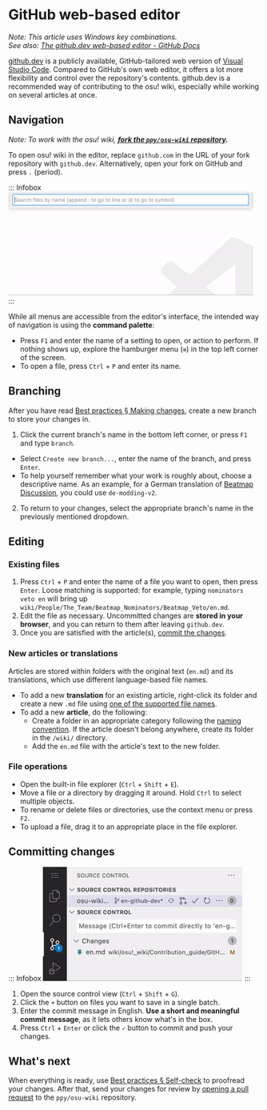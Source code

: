 # GitHub web-based editor

*Note: This article uses Windows key combinations.*\
*See also: [The github.dev web-based editor - GitHub Docs](https://docs.github.com/en/codespaces/the-githubdev-web-based-editor)*

[github.dev](https://github.dev) is a publicly available, GitHub-tailored web version of [Visual Studio Code](https://code.visualstudio.com). Compared to GitHub's own web editor, it offers a lot more flexibility and control over the repository's contents. github.dev is a recommended way of contributing to the osu! wiki, especially while working on several articles at once.

## Navigation

*Note: To work with the osu! wiki, **[fork the `ppy/osu-wiki` repository](/wiki/osu!_wiki/Contribution_guide#editing-the-wiki).***

To open osu! wiki in the editor, replace `github.com` in the URL of your fork repository with `github.dev`. Alternatively, open your fork on GitHub and press `.` (period).

::: Infobox
![](img/command-palette.gif "Example use of the command palette")
:::

While all menus are accessible from the editor's interface, the intended way of navigation is using the **command palette**:

- Press `F1` and enter the name of a setting to open, or action to perform. If nothing shows up, explore the hamburger menu (`≡`) in the top left corner of the screen.
- To open a file, press `Ctrl` + `P` and enter its name.

## Branching

After you have read [Best practices § Making changes](/wiki/osu!_wiki/Contribution_guide/Best_practices#making-edits), create a new branch to store your changes in.

1. Click the current branch's name in the bottom left corner, or press `F1` and type `branch`.

  - Select `Create new branch...`, enter the name of the branch, and press `Enter`.
  - To help yourself remember what your work is roughly about, choose a descriptive name. As an example, for a German translation of [Beatmap Discussion](/wiki/Beatmap_discussion), you could use `de-modding-v2`.

2. To return to your changes, select the appropriate branch's name in the previously mentioned dropdown.

## Editing

### Existing files

1. Press `Ctrl` + `P` and enter the name of a file you want to open, then press `Enter`. Loose matching is supported: for example, typing `nominators veto en` will bring up `wiki/People/The_Team/Beatmap_Nominators/Beatmap_Veto/en.md`.
2. Edit the file as necessary. Uncommitted changes are **stored in your browser**, and you can return to them after leaving `github.dev`.
3. Once you are satisfied with the article(s), [commit the changes](#committing-changes).

### New articles or translations

Articles are stored within folders with the original text (`en.md`) and its translations, which use different language-based file names.

- To add a new **translation** for an existing article, right-click its folder and create a new `.md` file using [one of the supported file names](/wiki/Article_styling_criteria/Formatting#locales).
- To add a new **article**, do the following:
  - Create a folder in an appropriate category following the [naming convention](/wiki/Article_styling_criteria/Formatting#folder-and-file-structure). If the article doesn't belong anywhere, create its folder in the `/wiki/` directory.
  - Add the `en.md` file with the article's text to the new folder.

### File operations

- Open the built-in file explorer (`Ctrl` + `Shift` + `E`).
- Move a file or a directory by dragging it around. Hold `Ctrl` to select multiple objects.
- To rename or delete files or directories, use the context menu or press `F2`.
- To upload a file, drag it to an appropriate place in the file explorer.

## Committing changes

::: Infobox
![](img/commit-and-push.gif "Commit and push changes to save them permanently")
:::

1. Open the source control view (`Ctrl` + `Shift` + `G`).
2. Click the `+` button on files you want to save in a single batch.
3. Enter the commit message in English. **Use a short and meaningful commit message**, as it lets others know what's in the box.
4. Press `Ctrl` + `Enter` or click the `✓` button to commit and push your changes.

## What's next

When everything is ready, use [Best practices § Self-check](/wiki/osu!_wiki/Contribution_guide#self-check) to proofread your changes. After that, send your changes for review by [opening a pull request](/wiki/osu!_wiki/Contribution_guide#pull-request) to the `ppy/osu-wiki` repository.
